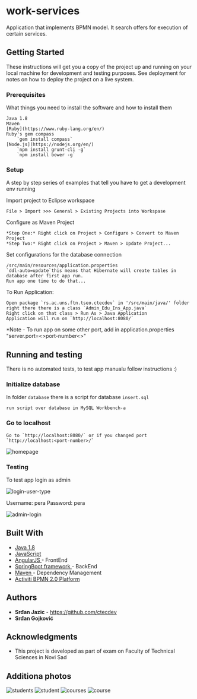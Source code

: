 # work-services

Application that implements BPMN model.
It search offers for execution of certain services.

## Getting Started

These instructions will get you a copy of the project up and running on your local machine for development and testing purposes. See deployment for notes on how to deploy the project on a live system.

### Prerequisites

What things you need to install the software and how to install them

	Java 1.8
	Maven
	[Ruby](https://www.ruby-lang.org/en/)
	Ruby's gem compass
		`gem install compass`
	[Node.js](https://nodejs.org/en/)
		`npm install grunt-cli -g`
		`npm install bower -g`

### Setup

A step by step series of examples that tell you have to get a development env running

Import project to Eclipse workspace
```
File > Import >>> General > Existing Projects into Workspase
```

Configure as Maven Project

```
*Step One:* Right click on Project > Configure > Convert to Maven Project
*Step Two:* Right click on Project > Maven > Update Project...
```

Set configurations for the database connection
```
/src/main/resources/application.properties
`ddl-auto=update`this means that Hibernate will create tables in database after first app run.
Run app one time to do that... 
```

To Run Application:
```
Open package `rs.ac.uns.ftn.tseo.ctecdev` in '/src/main/java/' folder 
right there there is a class `Admin_Edu_Ins_App.java`
Right click on that class > Run As > Java Application
Application will run on `http://localhost:8080/`
```
*Note - To run app on some other port, add in application.properties "server.port=<>port-number<>"

## Running and testing

There is no automated tests, to test app manualu follow instructions :)

### Initialize database

In folder `database` there is a script for database `insert.sql`
```
run script over database in MySQL Workbench-a
```

### Go to localhost
```
Go to `http://localhost:8080/` or if you changed port `http://localhost:<port-number>/`
```
![homepage](img/homepage.jpg)

### Testing

To test app login as admin

![login-user-type](img/user_type.jpg)

Username: pera 
Password: pera

![admin-login](img/admin_login.jpg)

## Built With 

* [ Java 1.8 ](http://www.oracle.com/technetwork/java/javase/downloads/jdk8-downloads-2133151.html)
* [ JavaScript ](https://www.javascript.com/)
* [ AngularJS ](https://docs.angularjs.org/guide) - FrontEnd 
* [ SpringBoot framework ](https://projects.spring.io/spring-boot/) - BackEnd
* [ Maven ](https://maven.apache.org/) - Dependency Management
* [ Activiti BPMN 2.0 Platform ](https://www.activiti.org/)

## Authors

* **Srđan Jazic** - https://github.com/ctecdev
* **Srđan Gojković**

## Acknowledgments

* This project is developed as part of exam on Faculty of Technical Sciences in Novi Sad
  
## Additiona photos

![students](img/students.jpg)
![student](img/student.jpg)
![courses](img/course.jpg)
![course](img/course)


